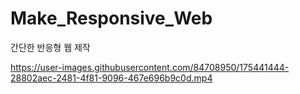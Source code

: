 # Make_Responsive_Web
간단한 반응형 웹 제작


https://user-images.githubusercontent.com/84708950/175441444-28802aec-2481-4f81-9096-467e696b9c0d.mp4


